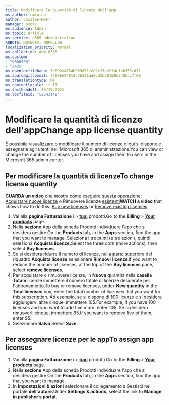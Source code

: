 ```yaml
---
title: Modificare la quantità di licenze dell'app
ms.author: cmcatee
author: cmcatee-MSFT
manager: scotv
ms.audience: Admin
ms.topic: article
ms.service: o365-administration
ROBOTS: NOINDEX, NOFOLLOW
localization_priority: Normal
ms.collection: Adm_O365
ms.custom:
- "9000568"
- "2425"
ms.openlocfilehash: 3e892e4754b959851fe82e15ee2f4c1eb355fd32
ms.sourcegitcommit: f4866e94918c7b591ad0cd3b58169d340bcc7f00
ms.translationtype: MT
ms.contentlocale: it-IT
ms.lasthandoff: 05/19/2021
ms.locfileid: "52543149"
---
```

# <a name="change-app-license-quantity"></a><span data-ttu-id="3025e-102">Modificare la quantità di licenze dell'app</span><span class="sxs-lookup"><span data-stu-id="3025e-102">Change app license quantity</span></span>

<span data-ttu-id="3025e-103">È possibile visualizzare o modificare il numero di licenze di cui si dispone e assegnarle agli utenti nell'Microsoft 365 di amministrazione.</span><span class="sxs-lookup"><span data-stu-id="3025e-103">You can view or change the number of licenses you have and assign them to users in the Microsoft 365 admin center.</span></span>

## <a name="to-change-license-quantity"></a><span data-ttu-id="3025e-104">Per modificare la quantità di licenze</span><span class="sxs-lookup"><span data-stu-id="3025e-104">To change license quantity</span></span>

<span data-ttu-id="3025e-105">**GUARDA un video** che mostra come eseguire questa operazione: [Acquistare nuove licenze](https://go.microsoft.com/fwlink/p/?linkid=2154857) o Rimuovere licenze [esistenti](https://go.microsoft.com/fwlink/p/?linkid=2154938)</span><span class="sxs-lookup"><span data-stu-id="3025e-105">**WATCH a video** that shows how to do this: [Buy new licenses](https://go.microsoft.com/fwlink/p/?linkid=2154857) or [Remove existing licenses](https://go.microsoft.com/fwlink/p/?linkid=2154938)</span></span>

1. <span data-ttu-id="3025e-106">Vai alla **pagina Fatturazione** i  >  **[tuoi](https://go.microsoft.com/fwlink/p/?linkid=842054)** prodotti.</span><span class="sxs-lookup"><span data-stu-id="3025e-106">Go to the **Billing** > **[Your products](https://go.microsoft.com/fwlink/p/?linkid=842054)** page.</span></span>
2. <span data-ttu-id="3025e-107">Nella **sezione** App della  scheda Prodotti individuare l'app che si desidera gestire.</span><span class="sxs-lookup"><span data-stu-id="3025e-107">On the **Products** tab, in the **Apps** section, find the app that you want to manage.</span></span> <span data-ttu-id="3025e-108">Seleziona i tre punti (altre azioni), quindi seleziona **Acquista licenze.**</span><span class="sxs-lookup"><span data-stu-id="3025e-108">Select the three dots (more actions), then select **Buy licenses**.</span></span>
3. <span data-ttu-id="3025e-109">Se si desidera ridurre il numero di licenze, nella parte superiore del riquadro **Acquista licenze** selezionare **Rimuovi licenze**.</span><span class="sxs-lookup"><span data-stu-id="3025e-109">If you want to reduce the number of licenses, at the top of the **Buy licenses** pane, select **remove licenses**.</span></span>
4. <span data-ttu-id="3025e-110">Per acquistare o rimuovere licenze, in **Nuova** quantità nella **casella Totale** licenze immettere il numero totale di licenze desiderate per l'abbonamento.</span><span class="sxs-lookup"><span data-stu-id="3025e-110">To buy or remove licenses, under **New quantity** in the **Total licenses** box, enter the total number of licenses that you want for this subscription.</span></span> <span data-ttu-id="3025e-111">Ad esempio, se si dispone di 100 licenze e si desidera aggiungervi altre cinque, immettere 105.</span><span class="sxs-lookup"><span data-stu-id="3025e-111">For example, if you have 100 licenses and you want to add five more, enter 105.</span></span> <span data-ttu-id="3025e-112">Se si desidera rimuoverli cinque, immettere 95.</span><span class="sxs-lookup"><span data-stu-id="3025e-112">If you want to remove five of them, enter 95.</span></span>
5. <span data-ttu-id="3025e-113">Selezionare **Salva**.</span><span class="sxs-lookup"><span data-stu-id="3025e-113">Select **Save**.</span></span>

## <a name="to-assign-app-licenses"></a><span data-ttu-id="3025e-114">Per assegnare licenze per le app</span><span class="sxs-lookup"><span data-stu-id="3025e-114">To assign app licenses</span></span>

1. <span data-ttu-id="3025e-115">Vai alla **pagina Fatturazione** i  >  **[tuoi](https://go.microsoft.com/fwlink/p/?linkid=842054)** prodotti.</span><span class="sxs-lookup"><span data-stu-id="3025e-115">Go to the **Billing** > **[Your products](https://go.microsoft.com/fwlink/p/?linkid=842054)** page.</span></span>
2. <span data-ttu-id="3025e-116">Nella **sezione** App della  scheda Prodotti individuare l'app che si desidera gestire.</span><span class="sxs-lookup"><span data-stu-id="3025e-116">On the **Products** tab, in the **Apps** section, find the app that you want to manage.</span></span>
3. <span data-ttu-id="3025e-117">In **Impostazioni & azioni** selezionare il collegamento a Gestisci nel portale **dell'autore.**</span><span class="sxs-lookup"><span data-stu-id="3025e-117">Under **Settings & actions**, select the link to **Manage in publisher’s portal**.</span></span>